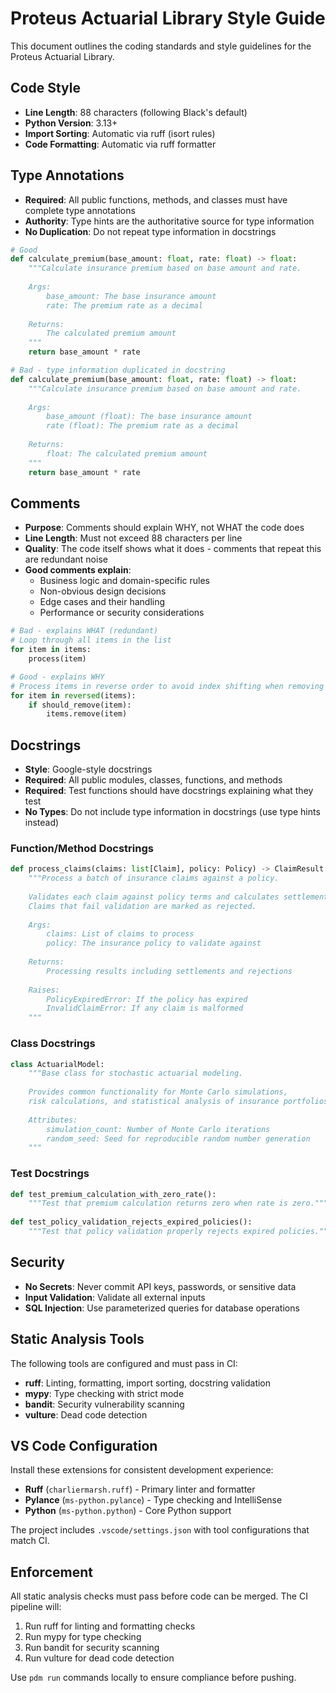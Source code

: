 # Proteus Actuarial Library Style Guide

This document outlines the coding standards and style guidelines for the Proteus Actuarial Library.

## Code Style

- **Line Length**: 88 characters (following Black's default)
- **Python Version**: 3.13+
- **Import Sorting**: Automatic via ruff (isort rules)
- **Code Formatting**: Automatic via ruff formatter

## Type Annotations

- **Required**: All public functions, methods, and classes must have complete type annotations
- **Authority**: Type hints are the authoritative source for type information
- **No Duplication**: Do not repeat type information in docstrings

```python
# Good
def calculate_premium(base_amount: float, rate: float) -> float:
    """Calculate insurance premium based on base amount and rate.
    
    Args:
        base_amount: The base insurance amount
        rate: The premium rate as a decimal
        
    Returns:
        The calculated premium amount
    """
    return base_amount * rate

# Bad - type information duplicated in docstring
def calculate_premium(base_amount: float, rate: float) -> float:
    """Calculate insurance premium based on base amount and rate.
    
    Args:
        base_amount (float): The base insurance amount
        rate (float): The premium rate as a decimal
        
    Returns:
        float: The calculated premium amount
    """
    return base_amount * rate
```

## Comments

- **Purpose**: Comments should explain WHY, not WHAT the code does
- **Line Length**: Must not exceed 88 characters per line
- **Quality**: The code itself shows what it does - comments that repeat this are redundant noise
- **Good comments explain**:
  - Business logic and domain-specific rules
  - Non-obvious design decisions
  - Edge cases and their handling
  - Performance or security considerations

```python
# Bad - explains WHAT (redundant)
# Loop through all items in the list
for item in items:
    process(item)

# Good - explains WHY
# Process items in reverse order to avoid index shifting when removing elements
for item in reversed(items):
    if should_remove(item):
        items.remove(item)
```

## Docstrings

- **Style**: Google-style docstrings
- **Required**: All public modules, classes, functions, and methods
- **Required**: Test functions should have docstrings explaining what they test
- **No Types**: Do not include type information in docstrings (use type hints instead)

### Function/Method Docstrings

```python
def process_claims(claims: list[Claim], policy: Policy) -> ClaimResult:
    """Process a batch of insurance claims against a policy.
    
    Validates each claim against policy terms and calculates settlements.
    Claims that fail validation are marked as rejected.
    
    Args:
        claims: List of claims to process
        policy: The insurance policy to validate against
        
    Returns:
        Processing results including settlements and rejections
        
    Raises:
        PolicyExpiredError: If the policy has expired
        InvalidClaimError: If any claim is malformed
    """
```

### Class Docstrings

```python
class ActuarialModel:
    """Base class for stochastic actuarial modeling.
    
    Provides common functionality for Monte Carlo simulations,
    risk calculations, and statistical analysis of insurance portfolios.
    
    Attributes:
        simulation_count: Number of Monte Carlo iterations
        random_seed: Seed for reproducible random number generation
    """
```

### Test Docstrings

```python
def test_premium_calculation_with_zero_rate():
    """Test that premium calculation returns zero when rate is zero."""
    
def test_policy_validation_rejects_expired_policies():
    """Test that policy validation properly rejects expired policies."""
```

## Security

- **No Secrets**: Never commit API keys, passwords, or sensitive data
- **Input Validation**: Validate all external inputs
- **SQL Injection**: Use parameterized queries for database operations

## Static Analysis Tools

The following tools are configured and must pass in CI:

- **ruff**: Linting, formatting, import sorting, docstring validation
- **mypy**: Type checking with strict mode
- **bandit**: Security vulnerability scanning
- **vulture**: Dead code detection

## VS Code Configuration

Install these extensions for consistent development experience:

- **Ruff** (`charliermarsh.ruff`) - Primary linter and formatter
- **Pylance** (`ms-python.pylance`) - Type checking and IntelliSense
- **Python** (`ms-python.python`) - Core Python support

The project includes `.vscode/settings.json` with tool configurations that match CI.

## Enforcement

All static analysis checks must pass before code can be merged. The CI pipeline will:

1. Run ruff for linting and formatting checks
2. Run mypy for type checking
3. Run bandit for security scanning
4. Run vulture for dead code detection

Use `pdm run` commands locally to ensure compliance before pushing.